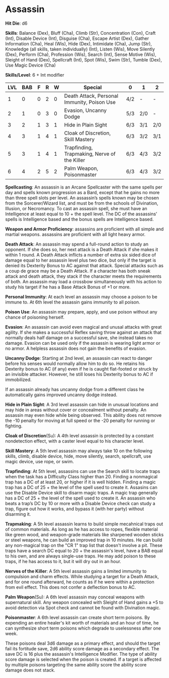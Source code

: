 # Assassin

**Hit Die**: d6

**Skills**: Balance (Dex), Bluff (Cha), Climb (Str), Concentration (Con), Craft (Int), Disable Device (Int), Disguise (Cha), Escape Artist (Dex), Gather Information (Cha), Heal (Wis), Hide (Dex), Intimidate (Cha), Jump (Str), Knowledge (all skills, taken individually) (Int), Listen (Wis), Move Silently (Dex), Perform (Cha), Profession (Wis), Search (Int), Sense Motive (Wis), Sleight of Hand (Dex), Spellcraft (Int), Spot (Wis), Swim (Str), Tumble (Dex), Use Magic Device (Cha)

**Skills/Level**: 6 + Int modifier

LVL | BAB | F | R | W | Special | 0 | 1 | 2
--- | --- | - | - | - | ------- | - | - | -
1   | 0   | 0 | 2 | 0 | Death Attack, Personal Immunity, Poison Use | 4/2 |  -  |  -  
2   | 1   | 0 | 3 | 0 | Evasion, Uncanny Dodge | 5/3 | 2/0 |  -  
3   | 2   | 1 | 3 | 1 | Hide in Plain Sight | 6/3 | 3/1 | 2/0
4   | 3   | 1 | 4 | 1 | Cloak of Discretion, Skill Mastery | 6/3 | 3/2 | 3/1
5   | 3   | 1 | 4 | 1 | Trapfinding, Trapmaking, Nerve of the Killer | 6/3 | 4/3 | 3/2
6   | 4   | 2 | 5 | 2 | Palm Weapon, Poisonmaster | 6/3 | 4/3 | 3/2

**Spellcasting**: An assassin is an Arcane Spellcaster with the same spells per day and spells known progression as a Bard, except that he gains no more than three spell slots per level. An assassin’s spells known may be chosen from the Sorcerer/Wizard list, and must be from the schools of Divination, Illusion, or Necromancy. To cast an assassin spell, she must have an Intelligence at least equal to 10 + the spell level. The DC of the assassins’ spells is Intelligence based and the bonus spells are Intelligence based.

**Weapon and Armor Proficiency**: assassins are proficient with all simple and martial weapons. assassins are proficient with all light heavy armor.

**Death Attack**: An assassin may spend a full-round action to study an opponent. If she does so, her next attack is a Death Attack if she makes it within 1 round. A Death Attack inflicts a number of extra six sided dice of damage equal to her assassin level plus two dice, but only if the target is denied its Dexterity Bonus to AC against that attack. Special attacks such as a coup de grace may be a Death Attack. If a character has both sneak attack and death attack, they stack if the character meets the requirements of both. An assassin may load a crossbow simultaneously with his action to study his target if he has a Base Attack Bonus of +1 or more.

**Personal Immunity**: At each level an assassin may choose a poison to be immune to. At 6th level the assassin gains immunity to all poison.

**Poison Use**: An assassin may prepare, apply, and use poison without any chance of poisoning herself.

**Evasion**: An assassin can avoid even magical and unusal attacks with great agility. If she makes a successful Reflex saving throw against an attack that normally deals half damage on a successful save, she instead takes no damage. Evasion can be used only if the assassin is wearing light armor or no armor. A helpless assassin does not gain the benefits of evasion.

**Uncanny Dodge**: Starting at 2nd level, an assassin can react to danger before his senses would normally allow him to do so. He retains his Dexterity bonus to AC (if any) even if he is caught flat-footed or struck by an invisible attacker. However, he still loses his Dexterity bonus to AC if immobilized. 

If an assassin already has uncanny dodge from a different class he automatically gains improved uncanny dodge instead.

**Hide in Plain Sight**: A 3rd level assassin can hide in unusual locations and may hide in areas without cover or concealment without penalty. An assassin may even hide while being observed. This ability does not remove the -10 penalty for moving at full speed or the -20 penalty for running or fighting.

**Cloak of Discretion**(Su): A 4th level assassin is protected by a constant nondetection effect, with a caster level equal to his character level.

**Skill Mastery**: A 5th level assassin may always take 10 on the following skills, climb, disable device, hide, move silently, search, spellcraft, use magic device, use rope, or swim.

**Trapfinding**: At 5th level, assassins can use the Search skill to locate traps when the task has a Difficulty Class higher than 20. Finding a nonmagical trap has a DC of at least 20, or higher if it is well hidden. Finding a magic trap has a DC of 25 + the level of the spell used to create it. Assasins can use the Disable Device skill to disarm magic traps. A magic trap generally has a DC of 25 + the level of the spell used to create it. An assassin who beats a trap’s DC by 10 or more with a Disable Device check can study a trap, figure out how it works, and bypass it (with her party) without disarming it.

**Trapmaking**: A 5h level assassin learns to build simple mecahnical traps out of common materials. As long as he has access to ropes, flexible material like green wood, and weapon-grade materials like sharpened wooden sticks or steel weapons, he can build an improved trap in 10 minutes. He can build any non-magical trap on the "CR 1" trap list that doesn't involve a pit. These traps have a search DC equal to 20 + the assassin's level, have a BAB equal to his own, and are always single-use traps. He may add poison to these traps, if he has access to it, but it will dry out in an hour.

**Nerves of the Killer**:  A 5th level assassin gains a limited immunity to compulsion and charm effects. While studying a target for a Death Attack, and for one round afterward, he counts as if he were within a protection from evil effect. This does not confer a deflection bonus to AC.

**Palm Weapon**(Su): A 6th level assassin may conceal weapons with supernatural skill. Any weapon concealed with Sleight of Hand gains a +5 to avoid detection via Spot check and cannot be found with Divination magic.

**Poisonmaster**: A 6th level assassin can create short term poisons. By expending an entire healer's kit worth of materials and an hour of time, he can synthesize short term poisons which degrade to uselessness after one week.

These poisons deal 3d6 damage as a primary effect, and should the target fail its fortitude save, 2d6 ability score damage as a secondary effect. The save DC is 16 plus the assassin's Intelligence Modifier. The type of ability score damage is selected when the poison is created. If a target is affected by multiple poisons targeting the same ability score the ability score damage does not stack.